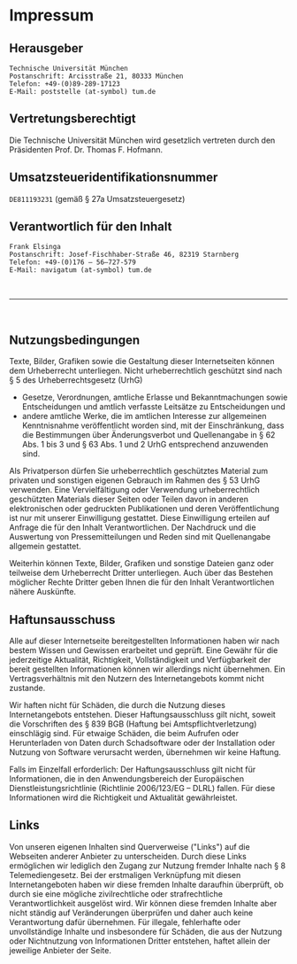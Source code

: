 # Impressum

## Herausgeber

```
Technische Universität München
Postanschrift: Arcisstraße 21, 80333 München
Telefon: +49-(0)89-289-17123
E-Mail: poststelle (at-symbol) tum.de
```

## Vertretungsberechtigt

Die Technische Universität München wird gesetzlich vertreten durch den Präsidenten Prof. Dr. Thomas F. Hofmann.

## Umsatzsteueridentifikationsnummer

`DE811193231` (gemäß § 27a Umsatzsteuergesetz)

## Verantwortlich für den Inhalt

```
Frank Elsinga
Postanschrift: Josef-Fischhaber-Straße 46, 82319 Starnberg
Telefon: +49-(0)176 – 56–727-579
E-Mail: navigatum (at-symbol) tum.de
```

<br>

---

<br>

## Nutzungsbedingungen

Texte, Bilder, Grafiken sowie die Gestaltung dieser Internetseiten können dem Urheberrecht unterliegen.
Nicht urheberrechtlich geschützt sind nach § 5 des Urheberrechtsgesetz (UrhG)

- Gesetze, Verordnungen, amtliche Erlasse und Bekanntmachungen sowie Entscheidungen und amtlich verfasste Leitsätze zu Entscheidungen und
- andere amtliche Werke, die im amtlichen Interesse zur allgemeinen Kenntnisnahme veröffentlicht worden sind, mit der Einschränkung, dass die Bestimmungen über Änderungsverbot und Quellenangabe in § 62 Abs. 1 bis 3 und § 63 Abs. 1 und 2 UrhG entsprechend anzuwenden sind.

Als Privatperson dürfen Sie urheberrechtlich geschütztes Material zum privaten und sonstigen eigenen Gebrauch im Rahmen des § 53 UrhG verwenden.
Eine Vervielfältigung oder Verwendung urheberrechtlich geschützten Materials dieser Seiten oder Teilen davon in anderen elektronischen oder gedruckten Publikationen und deren Veröffentlichung ist nur mit unserer Einwilligung gestattet.
Diese Einwilligung erteilen auf Anfrage die für den Inhalt Verantwortlichen.
Der Nachdruck und die Auswertung von Pressemitteilungen und Reden sind mit Quellenangabe allgemein gestattet.

Weiterhin können Texte, Bilder, Grafiken und sonstige Dateien ganz oder teilweise dem Urheberrecht Dritter unterliegen.
Auch über das Bestehen möglicher Rechte Dritter geben Ihnen die für den Inhalt Verantwortlichen nähere Auskünfte.

## Haftunsausschuss

Alle auf dieser Internetseite bereitgestellten Informationen haben wir nach bestem Wissen und Gewissen erarbeitet und geprüft.
Eine Gewähr für die jederzeitige Aktualität, Richtigkeit, Vollständigkeit und Verfügbarkeit der bereit gestellten Informationen können wir allerdings nicht übernehmen.
Ein Vertragsverhältnis mit den Nutzern des Internetangebots kommt nicht zustande.

Wir haften nicht für Schäden, die durch die Nutzung dieses Internetangebots entstehen.
Dieser Haftungsausschluss gilt nicht, soweit die Vorschriften des § 839 BGB (Haftung bei Amtspflichtverletzung) einschlägig sind.
Für etwaige Schäden, die beim Aufrufen oder Herunterladen von Daten durch Schadsoftware oder der Installation oder Nutzung von Software verursacht werden, übernehmen wir keine Haftung.

Falls im Einzelfall erforderlich: Der Haftungsausschluss gilt nicht für Informationen, die in den Anwendungsbereich der Europäischen Dienstleistungsrichtlinie (Richtlinie 2006/123/EG – DLRL) fallen.
Für diese Informationen wird die Richtigkeit und Aktualität gewährleistet.

## Links

Von unseren eigenen Inhalten sind Querverweise ("Links") auf die Webseiten anderer Anbieter zu unterscheiden.
Durch diese Links ermöglichen wir lediglich den Zugang zur Nutzung fremder Inhalte nach § 8 Telemediengesetz.
Bei der erstmaligen Verknüpfung mit diesen Internetangeboten haben wir diese fremden Inhalte daraufhin überprüft, ob durch sie eine mögliche zivilrechtliche oder strafrechtliche Verantwortlichkeit ausgelöst wird.
Wir können diese fremden Inhalte aber nicht ständig auf Veränderungen überprüfen und daher auch keine Verantwortung dafür übernehmen.
Für illegale, fehlerhafte oder unvollständige Inhalte und insbesondere für Schäden, die aus der Nutzung oder Nichtnutzung von Informationen Dritter entstehen, haftet allein der jeweilige Anbieter der Seite.
